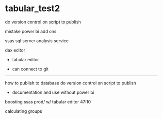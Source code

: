 # tabular_test2
do version control on script to publish

mistake
power bi add ons

ssas 
sql server analysis service

dax editor

* tabular editor
- can connect to git

******
how to publish to database
do version control on script to publish
- documentation 
and use without power bi

boosting ssas prod/ w/ tabular editor
47:10

calculating groups

